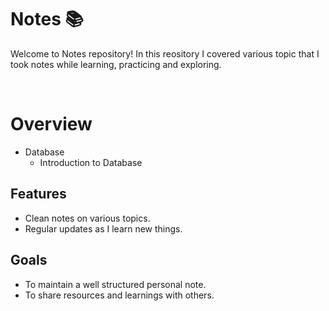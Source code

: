 # Notes 📚

Welcome to Notes repository! In this reository I covered various topic that I took notes while learning, practicing and exploring.

</br>

# Overview 
-  Database
    - Introduction to Database


## Features
- Clean notes on various topics.
- Regular updates as I learn new things.

## Goals 
- To maintain a well structured personal note.
- To share resources and learnings with others.
 
